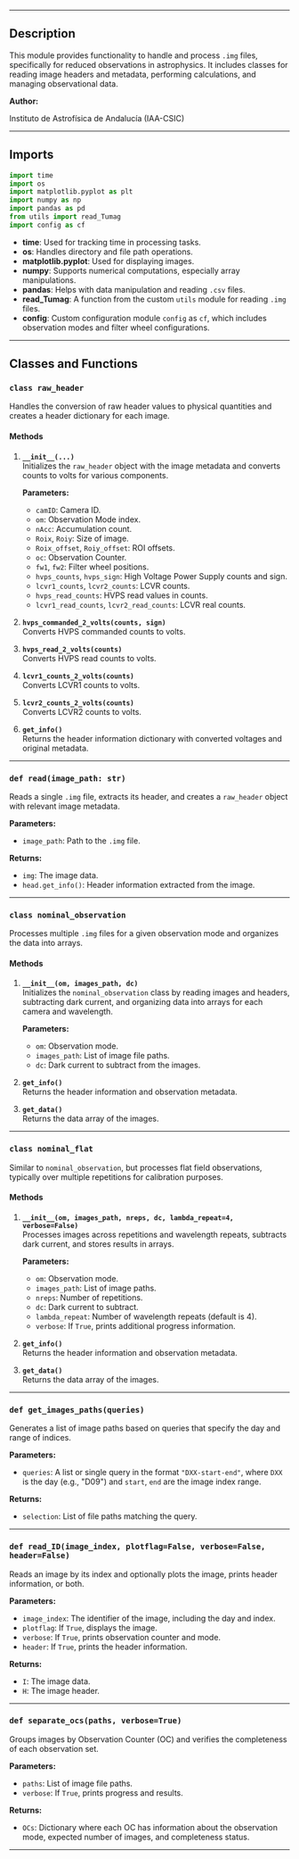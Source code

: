 
---

## **Description**
This module provides functionality to handle and process `.img` files, specifically for reduced observations in astrophysics. It includes classes for reading image headers and metadata, performing calculations, and managing observational data.

**Author:**  
 
Instituto de Astrofísica de Andalucía (IAA-CSIC)  

---

## **Imports**

```python
import time
import os
import matplotlib.pyplot as plt
import numpy as np
import pandas as pd
from utils import read_Tumag
import config as cf
```

- **time**: Used for tracking time in processing tasks.
- **os**: Handles directory and file path operations.
- **matplotlib.pyplot**: Used for displaying images.
- **numpy**: Supports numerical computations, especially array manipulations.
- **pandas**: Helps with data manipulation and reading `.csv` files.
- **read_Tumag**: A function from the custom `utils` module for reading `.img` files.
- **config**: Custom configuration module `config` as `cf`, which includes observation modes and filter wheel configurations.

---

## **Classes and Functions**

### **`class raw_header`**
Handles the conversion of raw header values to physical quantities and creates a header dictionary for each image.

#### **Methods**
1. **`__init__(...)`**  
   Initializes the `raw_header` object with the image metadata and converts counts to volts for various components.
   
   **Parameters:**
   - `camID`: Camera ID.
   - `om`: Observation Mode index.
   - `nAcc`: Accumulation count.
   - `Roix`, `Roiy`: Size of image.
   - `Roix_offset`, `Roiy_offset`: ROI offsets.
   - `oc`: Observation Counter.
   - `fw1`, `fw2`: Filter wheel positions.
   - `hvps_counts`, `hvps_sign`: High Voltage Power Supply counts and sign.
   - `lcvr1_counts`, `lcvr2_counts`: LCVR counts.
   - `hvps_read_counts`: HVPS read values in counts.
   - `lcvr1_read_counts`, `lcvr2_read_counts`: LCVR real counts.

2. **`hvps_commanded_2_volts(counts, sign)`**  
   Converts HVPS commanded counts to volts.

3. **`hvps_read_2_volts(counts)`**  
   Converts HVPS read counts to volts.

4. **`lcvr1_counts_2_volts(counts)`**  
   Converts LCVR1 counts to volts.

5. **`lcvr2_counts_2_volts(counts)`**  
   Converts LCVR2 counts to volts.

6. **`get_info()`**  
   Returns the header information dictionary with converted voltages and original metadata.

---

### **`def read(image_path: str)`**
Reads a single `.img` file, extracts its header, and creates a `raw_header` object with relevant image metadata.  

**Parameters:**
- `image_path`: Path to the `.img` file.

**Returns:**
- `img`: The image data.
- `head.get_info()`: Header information extracted from the image.

---

### **`class nominal_observation`**
Processes multiple `.img` files for a given observation mode and organizes the data into arrays.

#### **Methods**
1. **`__init__(om, images_path, dc)`**  
   Initializes the `nominal_observation` class by reading images and headers, subtracting dark current, and organizing data into arrays for each camera and wavelength.

   **Parameters:**
   - `om`: Observation mode.
   - `images_path`: List of image file paths.
   - `dc`: Dark current to subtract from the images.

2. **`get_info()`**  
   Returns the header information and observation metadata.

3. **`get_data()`**  
   Returns the data array of the images.

---

### **`class nominal_flat`**
Similar to `nominal_observation`, but processes flat field observations, typically over multiple repetitions for calibration purposes.

#### **Methods**
1. **`__init__(om, images_path, nreps, dc, lambda_repeat=4, verbose=False)`**  
   Processes images across repetitions and wavelength repeats, subtracts dark current, and stores results in arrays.

   **Parameters:**
   - `om`: Observation mode.
   - `images_path`: List of image paths.
   - `nreps`: Number of repetitions.
   - `dc`: Dark current to subtract.
   - `lambda_repeat`: Number of wavelength repeats (default is 4).
   - `verbose`: If `True`, prints additional progress information.

2. **`get_info()`**  
   Returns the header information and observation metadata.

3. **`get_data()`**  
   Returns the data array of the images.

---

### **`def get_images_paths(queries)`**
Generates a list of image paths based on queries that specify the day and range of indices.

**Parameters:**
- `queries`: A list or single query in the format `"DXX-start-end"`, where `DXX` is the day (e.g., "D09") and `start`, `end` are the image index range.

**Returns:**
- `selection`: List of file paths matching the query.

---

### **`def read_ID(image_index, plotflag=False, verbose=False, header=False)`**
Reads an image by its index and optionally plots the image, prints header information, or both.

**Parameters:**
- `image_index`: The identifier of the image, including the day and index.
- `plotflag`: If `True`, displays the image.
- `verbose`: If `True`, prints observation counter and mode.
- `header`: If `True`, prints the header information.

**Returns:**
- `I`: The image data.
- `H`: The image header.

---

### **`def separate_ocs(paths, verbose=True)`**
Groups images by Observation Counter (OC) and verifies the completeness of each observation set.

**Parameters:**
- `paths`: List of image file paths.
- `verbose`: If `True`, prints progress and results.

**Returns:**
- `OCs`: Dictionary where each OC has information about the observation mode, expected number of images, and completeness status.

---
